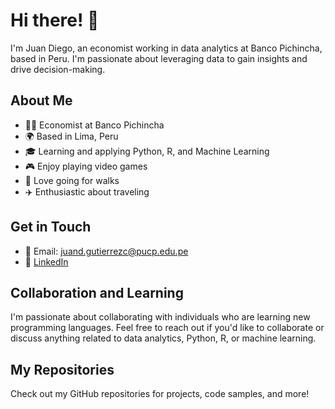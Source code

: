 # Hi there! 👋

I'm Juan Diego, an economist working in data analytics at Banco Pichincha, based in Peru. I'm passionate about leveraging data to gain insights and drive decision-making.

## About Me

- 👨‍💼 Economist at Banco Pichincha
- 🌍 Based in Lima, Peru
- 🎓 Learning and applying Python, R, and Machine Learning
- 🎮 Enjoy playing video games
- 🚶 Love going for walks
- ✈️ Enthusiastic about traveling

## Get in Touch

- 📧 Email: juand.gutierrezc@pucp.edu.pe
- 💼 [LinkedIn](https://www.linkedin.com/in/juan-diego-gutierrez-cortez-58112a238/)


## Collaboration and Learning

I'm passionate about collaborating with individuals who are learning new programming languages. Feel free to reach out if you'd like to collaborate or discuss anything related to data analytics, Python, R, or machine learning.

## My Repositories

Check out my GitHub repositories for projects, code samples, and more!

